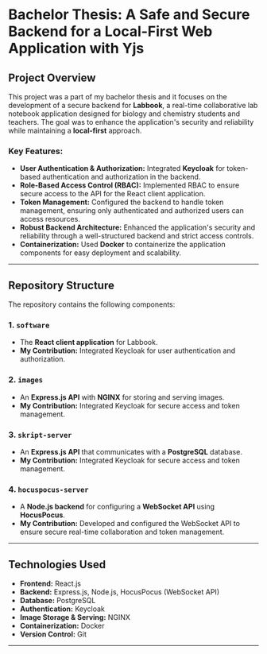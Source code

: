 # Bachelor Thesis: A Safe and Secure Backend for a Local-First Web Application with Yjs

## Project Overview
This project was a part of my bachelor thesis and it focuses on the development of a secure backend for **Labbook**, a real-time collaborative lab notebook application designed for biology and chemistry students and teachers. The goal was to enhance the application's security and reliability while maintaining a **local-first** approach.

### Key Features:
- **User Authentication & Authorization:** Integrated **Keycloak** for token-based authentication and authorization in the backend.
- **Role-Based Access Control (RBAC):** Implemented RBAC to ensure secure access to the API for the React client application.
- **Token Management:** Configured the backend to handle token management, ensuring only authenticated and authorized users can access resources.
- **Robust Backend Architecture:** Enhanced the application's security and reliability through a well-structured backend and strict access controls.
- **Containerization:** Used **Docker** to containerize the application components for easy deployment and scalability.

---

## Repository Structure
The repository contains the following components:

### 1. **`software`**
   - The **React client application** for Labbook.
   - **My Contribution:** Integrated Keycloak for user authentication and authorization.

### 2. **`images`**
   - An **Express.js API** with **NGINX** for storing and serving images.
   - **My Contribution:** Integrated Keycloak for secure access and token management.

### 3. **`skript-server`**
   - An **Express.js API** that communicates with a **PostgreSQL** database.
   - **My Contribution:** Integrated Keycloak for secure access and token management.

### 4. **`hocuspocus-server`**
   - A **Node.js backend** for configuring a **WebSocket API** using **HocusPocus**.
   - **My Contribution:** Developed and configured the WebSocket API to ensure secure real-time collaboration and token management.

---

## Technologies Used
- **Frontend:** React.js
- **Backend:** Express.js, Node.js, HocusPocus (WebSocket API)
- **Database:** PostgreSQL
- **Authentication:** Keycloak
- **Image Storage & Serving:** NGINX
- **Containerization:** Docker
- **Version Control:** Git

---
